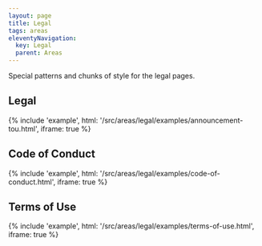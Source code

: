 ```yaml
---
layout: page
title: Legal
tags: areas
eleventyNavigation:
  key: Legal
  parent: Areas
---
```


Special patterns and chunks of style for the legal pages.

## Legal

{%
	include 'example', html: '/src/areas/legal/examples/announcement-tou.html',
	iframe: true
%}

## Code of Conduct

{%
	include 'example', html: '/src/areas/legal/examples/code-of-conduct.html',
	iframe: true
%}

## Terms of Use

{%
	include 'example', html: '/src/areas/legal/examples/terms-of-use.html',
	iframe: true
%}
